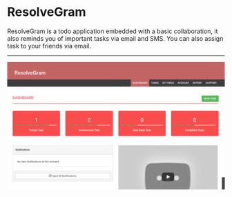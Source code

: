 # ResolveGram
ResolveGram is a todo application embedded with a basic collaboration, it also reminds you of important tasks via email and SMS. You can also assign task to your friends via email.
<br /><hr />
<img src="https://github.com/codename95/ResolveGram/blob/master/ResolveGram/Content/ScreenShot.PNG" alt= "ScreenShot" />
